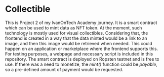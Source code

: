 # Collectible
This is Project 2 of my IvanOnTech Academy journey. It is a smart contract which can be used to mint data as NFT token.
At the moment, such technology is mostly used for visual collectibles. Considering that, the frontend is created in a way that the data minted would be a link to an image, and then this image would be retrieved when needed. This could happen on an application or marketplace where the frontend supports this. For testing purposes, a webpage and necessary script is included in this repository.
The smart contract is deployed on Ropsten testnet and is free to use. If there was a need to monetize, the _mint()_ function could be _payable_, so a pre-defined amount of payment would be requested.
